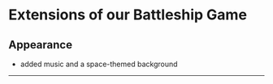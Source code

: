 Extensions of our Battleship Game
===

Appearance
---

* added music and a space-themed background

---


